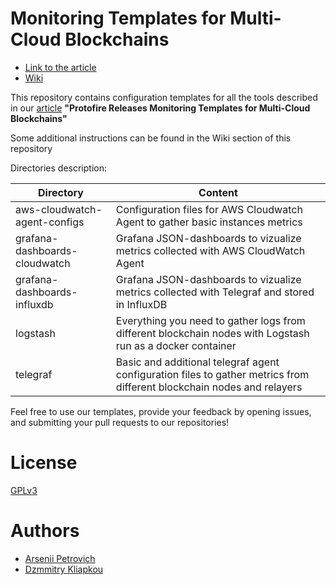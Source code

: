 # Monitoring Templates for Multi-Cloud Blockchains

- [Link to the article]()
- [Wiki](https://github.com/protofire/monitoring/wiki)

This repository contains configuration templates for all the tools described in our [article]() **"Protofire Releases Monitoring Templates for Multi-Cloud Blockchains"**

Some additional instructions can be found in the Wiki section of this repository

Directories description:

| Directory                    | Content                                                                        |
| ---------------------------- | ------------------------------------------------------------------------------ |
| aws-cloudwatch-agent-configs | Configuration files for AWS Cloudwatch Agent to gather basic instances metrics |
| grafana-dashboards-cloudwatch | Grafana JSON-dashboards to vizualize metrics collected with AWS CloudWatch Agent |
| grafana-dashboards-influxdb | Grafana JSON-dashboards to vizualize metrics collected with Telegraf and stored in InfluxDB |
| logstash | Everything you need to gather logs from different blockchain nodes with Logstash run as a docker container |
| telegraf | Basic and additional telegraf agent configuration files to gather metrics from different blockchain nodes and relayers |

 Feel free to use our templates, provide your feedback by opening issues, and submitting your pull requests to our repositories!

# License

[GPLv3](https://github.com/protofire/monitoring/blob/main/LICENSE)

# Authors

- [Arsenii Petrovich](https://github.com/ArseniiPetrovich)
- [Dzmmitry Kliapkou](https://github.com/dzmitrykliapkou)
